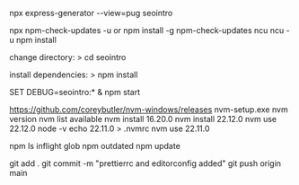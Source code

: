 npx express-generator --view=pug seointro

npx npm-check-updates -u
or
npm install -g npm-check-updates
ncu
ncu -u
npm install

change directory: > cd seointro

install dependencies: > npm install

SET DEBUG=seointro:\* & npm start

https://github.com/coreybutler/nvm-windows/releases
nvm-setup.exe
nvm version
nvm list available
nvm install 16.20.0
nvm install 22.12.0
nvm use 22.12.0
node -v
echo 22.11.0 > .nvmrc
nvm use 22.11.0

npm ls inflight glob
npm outdated
npm update

git add .
git commit -m "prettierrc and editorconfig added"
git push origin main

